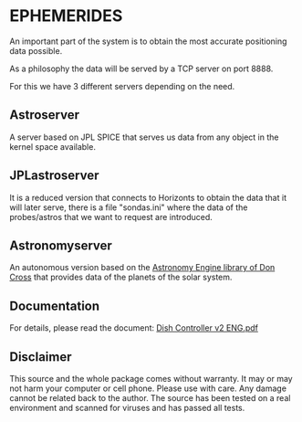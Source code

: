 # EPHEMERIDES
An important part of the system is to obtain the most accurate positioning data possible.

As a philosophy the data will be served by a TCP server on port 8888.

For this we have 3 different servers depending on the need.

## Astroserver

A server based on JPL SPICE that serves us data from any object in the kernel space available.

## JPLastroserver

It is a reduced version that connects to Horizonts to obtain the data that it will later serve, there is a file "sondas.ini" where the data of the probes/astros that we want to request are introduced.

## Astronomyserver
An autonomous version based on the [Astronomy Engine library of Don Cross](https://github.com/cosinekitty/astronomy) that provides data of the planets of the solar system.

## Documentation
For details, please read the document: [Dish Controller v2 ENG.pdf](docs/Dish%20Controller%20v2%20ENG.pdf)

## Disclaimer
This source and the whole package comes without warranty. It may or may not harm your computer or cell phone. Please use with care. Any damage cannot be related back to the author. The source has been tested on a real environment and scanned for viruses and has passed all tests.

